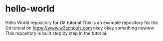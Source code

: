 # hello-world
Hello World repository for Git tutorial
This is an example repository for the Git tutoial on https://www.w3schools.com
okey okey
something newww
This repository is built step by step in the tutorial.
